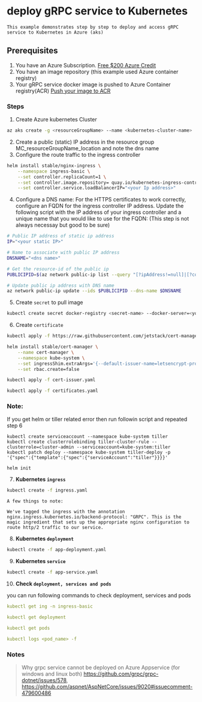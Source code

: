 # deploy gRPC service to Kubernetes

    This example demonstrates step by step to deploy and access gRPC service to Kubernetes in Azure (aks)

## Prerequisites

1. You have an Azure Subscription. [Free $200 Azure Credit](https://azure.microsoft.com/free)
1. You have an image repository (this example used Azure container registry)
3. Your gRPC service docker image is pushed to Azure Container registry(ACR) [Push your image to ACR](https://docs.microsoft.com/en-us/azure/container-registry/container-registry-get-started-docker-cli) 

### Steps 

1. Create Azure kubernetes Cluster

```sh
az aks create -g <resourceGroupName> --name <kubernetes-cluster-name>  --service-principal <servicePrincipalId> --client-secret <clientSecret>
```
2. Create a public (static) IP address in the resource group MC_resourceGroupName_location and note the dns name
3. Configure the route traffic to the ingress controller

```sh
helm install stable/nginx-ingress \
    --namespace ingress-basic \
    --set controller.replicaCount=1 \
	--set controller.image.repository= quay.io/kubernetes-ingress-controller/nginx-ingress-controller  \
    --set controller.service.loadBalancerIP="<your Ip address>"
```
4. Configure a DNS name:
For the HTTPS certificates to work correctly, configure an FQDN for the ingress controller IP address. Update the following script with the IP address of your ingress controller and a unique name that you would like to use for the FQDN: (This step is not always necessay but good to be sure)
```sh
# Public IP address of static ip address
IP="<your static IP>"

# Name to associate with public IP address
DNSNAME="<dns name>"

# Get the resource-id of the public ip
PUBLICIPID=$(az network public-ip list --query "[?ipAddress!=null]|[?contains(ipAddress, '$IP')].[id]" --output tsv)

# Update public ip address with DNS name
az network public-ip update --ids $PUBLICIPID --dns-name $DNSNAME
```
5. Create `secret` to pull image

```sh
kubectl create secret docker-registry <secret-name> --docker-server=<youracr.azurecr.io> --docker-username=<acrusername> --docker-password=<acr-password> --docker-email=<youremailaddress>
```
6. Create `certificate` 

```sh
kubectl apply -f https://raw.githubusercontent.com/jetstack/cert-manager/release-0.6/deploy/manifests/00-crds.yaml
```

```sh
helm install stable/cert-manager \
    --name cert-manager \
    --namespace kube-system \
    --set ingressShim.extraArgs='{--default-issuer-name=letsencrypt-prod,--default-issuer-kind=Issuer}' \
    --set rbac.create=false
```

```sh
kubectl apply -f cert-issuer.yaml
```

```sh
kubectl apply -f certificates.yaml
```
### Note: 
If you get helm or tiller related error then run followin script and repeated step 6

```
kubectl create serviceaccount --namespace kube-system tiller
kubectl create clusterrolebinding tiller-cluster-rule --clusterrole=cluster-admin --serviceaccount=kube-system:tiller
kubectl patch deploy --namespace kube-system tiller-deploy -p '{"spec":{"template":{"spec":{"serviceAccount":"tiller"}}}}'

helm init
```

7. **Kubernetes `ingress`**

```sh
kubectl create -f ingress.yaml
```
    A few things to note:

    We've tagged the ingress with the annotation nginx.ingress.kubernetes.io/backend-protocol: "GRPC". This is the magic ingredient that sets up the appropriate nginx configuration to route http/2 traffic to our service.

8. **Kubernetes `deployment`**

```sh
kubectl create -f app-deployment.yaml
```
9. **Kubernetes `service`**

```sh
kubectl create -f app-service.yaml
```

10. **Check `deployment, services and pods`**

you can run following commands to check deployment, services and pods

```yml
kubectl get ing -n ingress-basic
```
```yml
kubectl get deployment
```
```yml
kubectl get pods
```
```yml
kubectl logs <pod_name> -f
```

### Notes

> Why grpc service cannot be deployed on Azure Appservice (for windows and linux both) https://github.com/grpc/grpc-dotnet/issues/578, https://github.com/aspnet/AspNetCore/issues/9020#issuecomment-479600486
